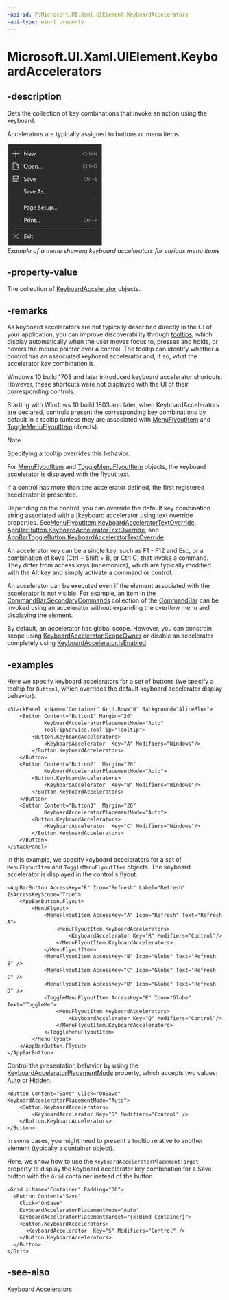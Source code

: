 ```yaml
---
-api-id: P:Microsoft.UI.Xaml.UIElement.KeyboardAccelerators
-api-type: winrt property
---
```


<!-- Property syntax.
public IVector<KeyboardAccelerator> KeyboardAccelerators { get; }
-->

# Microsoft.UI.Xaml.UIElement.KeyboardAccelerators

## -description

Gets the collection of key combinations that invoke an action using the keyboard.

Accelerators are typically assigned to buttons or menu items.

![Example of a menu showing keyboard accelerators for various menu items](images/keyboard-accelerators.png)<br/>
*Example of a menu showing keyboard accelerators for various menu items*

## -property-value

The collection of [KeyboardAccelerator](../microsoft.ui.xaml.input/keyboardaccelerator.md) objects.

## -remarks

As keyboard accelerators are not typically described directly in the UI of your application, you can improve discoverability through [tooltips](/windows/apps/design/controls/tooltips), which display automatically when the user moves focus to, presses and holds, or hovers the mouse pointer over a control. The tooltip can identify whether a control has an associated keyboard accelerator and, if so, what the accelerator key combination is.

Windows 10 build 1703 and later introduced keyboard accelerator shortcuts. However, these shortcuts were not displayed with the UI of their corresponding controls.

Starting with Windows 10 build 1803 and later, when KeyboardAccelerators are declared, controls present the corresponding key combinations by default in a tooltip (unless they are associated with [MenuFlyoutItem](../microsoft.ui.xaml.controls/menuflyoutitem.md) and [ToggleMenuFlyoutItem](../microsoft.ui.xaml.controls/togglemenuflyoutitem.md) objects).

> [!NOTE]
> Specifying a tooltip overrides this behavior.

For [MenuFlyoutItem](../microsoft.ui.xaml.controls/appbarbutton.md) and [ToggleMenuFlyoutItem](../microsoft.ui.xaml.controls/togglemenuflyoutitem.md) objects, the keyboard accelerator is displayed with the flyout text.

If a control has more than one accelerator defined, the first registered accelerator is presented.

Depending on the control, you can override the default key combination string associated with a [keyboard accelerator using text override properties. See[MenuFlyoutItem.KeyboardAcceleratorTextOverride](../microsoft.ui.xaml.controls/menuflyoutitem_keyboardacceleratortextoverride.md), [AppBarButton.KeyboardAcceleratorTextOverride](../microsoft.ui.xaml.controls/appbarbutton_keyboardacceleratortextoverride.md), and [AppBarToggleButton.KeyboardAcceleratorTextOverride](../microsoft.ui.xaml.controls/appbartogglebutton_keyboardacceleratortextoverride.md).

An accelerator key can be a single key, such as F1 - F12 and Esc, or a combination of keys (Ctrl + Shift + B, or Ctrl C) that invoke a command. They differ from access keys (mnemonics), which are typically modified with the Alt key and simply activate a command or control.

An accelerator can be executed even if the element associated with the accelerator is not visible. For example, an item in the [CommandBar.SecondaryCommands](../microsoft.ui.xaml.controls/commandbar_secondarycommands.md) collection of the [CommandBar](../microsoft.ui.xaml.controls/commandbar.md) can be invoked using an accelerator without expanding the overflow menu and displaying the element.

By default, an accelerator has global scope. However, you can constrain scope using [KeyboardAccelerator.ScopeOwner](../microsoft.ui.xaml.input/keyboardaccelerator_scopeowner.md) or disable an accelerator completely using [KeyboardAccelerator.IsEnabled](../microsoft.ui.xaml.input/keyboardaccelerator_isenabled.md).

## -examples

Here we specify keyboard accelerators for a set of buttons (we specify a tooltip for `Button1`, which overrides the default keyboard accelerator display behavior).

```xaml
<StackPanel x:Name="Container" Grid.Row="0" Background="AliceBlue">
    <Button Content="Button1" Margin="20"
            KeyboardAcceleratorPlacementMode="Auto"
            ToolTipService.ToolTip="Tooltip">
        <Button.KeyboardAccelerators>
            <KeyboardAccelerator  Key="A" Modifiers="Windows"/>
        </Button.KeyboardAccelerators>
    </Button>
    <Button Content="Button2"  Margin="20"
            KeyboardAcceleratorPlacementMode="Auto">
        <Button.KeyboardAccelerators>
            <KeyboardAccelerator  Key="B" Modifiers="Windows"/>
        </Button.KeyboardAccelerators>
    </Button>
    <Button Content="Button3"  Margin="20"
            KeyboardAcceleratorPlacementMode="Auto">
        <Button.KeyboardAccelerators>
            <KeyboardAccelerator  Key="C" Modifiers="Windows"/>
        </Button.KeyboardAccelerators>
    </Button>
</StackPanel>
```

In this example, we specify keyboard accelerators for a set of `MenuFlyoutItem` and `ToggleMenuFlyoutItem` objects. The keyboard accelerator is displayed in the control's flyout.

```xaml
<AppBarButton AccessKey="R" Icon="Refresh" Label="Refresh" IsAccessKeyScope="True">
    <AppBarButton.Flyout>
        <MenuFlyout>
            <MenuFlyoutItem AccessKey="A" Icon="Refresh" Text="Refresh A">
                <MenuFlyoutItem.KeyboardAccelerators>
                    <KeyboardAccelerator Key="R" Modifiers="Control"/>
                </MenuFlyoutItem.KeyboardAccelerators>
            </MenuFlyoutItem>
            <MenuFlyoutItem AccessKey="B" Icon="Globe" Text="Refresh B" />
            <MenuFlyoutItem AccessKey="C" Icon="Globe" Text="Refresh C" />
            <MenuFlyoutItem AccessKey="D" Icon="Globe" Text="Refresh D" />
            <ToggleMenuFlyoutItem AccessKey="E" Icon="Globe" Text="ToggleMe">
                <MenuFlyoutItem.KeyboardAccelerators>
                    <KeyboardAccelerator Key="Q" Modifiers="Control"/>
                </MenuFlyoutItem.KeyboardAccelerators>
            </ToggleMenuFlyoutItem>
        </MenuFlyout>
    </AppBarButton.Flyout>
</AppBarButton>
```

Control the presentation behavior by using the [KeyboardAcceleratorPlacementMode](uielement_keyboardacceleratorplacementmode.md) property, which accepts two values: [Auto](../microsoft.ui.xaml.input/keyboardacceleratorplacementmode.md) or [Hidden](../microsoft.ui.xaml.input/keyboardacceleratorplacementmode.md).

```xaml
<Button Content="Save" Click="OnSave" KeyboardAcceleratorPlacementMode="Auto">
    <Button.KeyboardAccelerators>
        <KeyboardAccelerator Key="S" Modifiers="Control" />
    </Button.KeyboardAccelerators>
</Button>
```

In some cases, you might need to present a tooltip relative to another element (typically a container object).

Here, we show how to use the `KeyboardAcceleratorPlacementTarget` property to display the keyboard accelerator key combination for a Save button with the `Grid` container instead of the button.

```xaml
<Grid x:Name="Container" Padding="30">
  <Button Content="Save"
    Click="OnSave"
    KeyboardAcceleratorPlacementMode="Auto"
    KeyboardAcceleratorPlacementTarget="{x:Bind Container}">
    <Button.KeyboardAccelerators>
      <KeyboardAccelerator  Key="S" Modifiers="Control" />
    </Button.KeyboardAccelerators>
  </Button>
</Grid>
```

## -see-also

[Keyboard Accelerators](/windows/apps/design/input/keyboard-accelerators)
